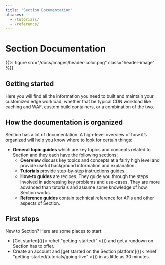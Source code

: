 ```yaml
---
title: "Section Documentation"
aliases:
  - /tutorials/
  - /reference/
---
```


# Section Documentation

{{% figure src="/docs/images/header-color.png" class="header-image" %}}

## Getting started

Here you will find all the information you need to built and maintain your customized edge workload, whether that be typical CDN workload like caching and WAF, custom build containers, or a combination of the two. 

## How the documentation is organized

Section has a lot of documentation. A high-level overview of how it’s organized will help you know where to look for certain things:

* **General topic guides** which are key topics and concepts related to Section and they each have the following sections:
  * **Overview** discuss key topics and concepts at a fairly high level and provide useful background information and explanation.
  * **Tutorials** provide step-by-step instructions guides.
  * **How-to guides** are recipes. They guide you through the steps involved in addressing key problems and use-cases. They are more advanced than tutorials and assume some knowledge of how Section works.
  * **Reference guides** contain technical reference for APIs and other aspects of Section.

## First steps

New to Section? Here are some places to start:

* [Get started]({{< relref "getting-started/" >}}) and get a rundown on Section has to offer.
* Create an account and [get started on the Section platform]({{< relref "getting-started/tutorials/going-live" >}}) in as little as 30 minutes.
